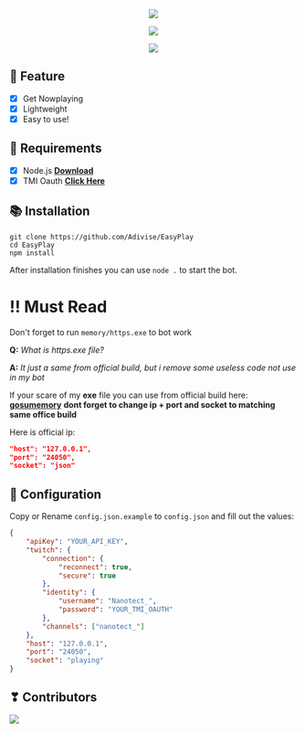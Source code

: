 <p align="center">
<img src="https://capsule-render.vercel.app/api?type=waving&color=gradient&height=200&section=header&text=EasyPlay&fontSize=80&fontAlignY=35&animation=twinkling&fontColor=gradient"/> </a> 
</p>

<p align="center"> 
  <a href="https://discord.gg/SNG3dh3MbR" target="_blank"> <img src="https://discordapp.com/api/guilds/903043706410643496/widget.png?style=banner2"/> </a> 
</p>

<p align="center"> 
  <a href="https://ko-fi.com/nanotect" target="_blank"> <img src="https://ko-fi.com/img/githubbutton_sm.svg"/> </a> 
</p>

## 📑 Feature
- [x] Get Nowplaying
- [x] Lightweight
- [x] Easy to use!

## 📎 Requirements

- [x] Node.js **[Download](https://nodejs.org/en/download/)**
- [x] TMI Oauth **[Click Here](https://twitchapps.com/tmi/)**

## 📚 Installation

```
git clone https://github.com/Adivise/EasyPlay
cd EasyPlay
npm install
```

After installation finishes you can use `node .` to start the bot.

# ‼️ Must Read 
Don't forget to run `memory/https.exe` to bot work

**Q:** *What is https.exe file?*

**A:** *It just a same from official build, but i remove some useless code not use in my bot*

If your scare of my **exe** file you can use
from official build here: **[gosumemory](https://github.com/l3lackShark/gosumemory/releases)**
**dont forget to change ip + port and socket to matching same office build**

Here is official ip:
```.json
"host": "127.0.0.1",
"port": "24050",
"socket": "json"
```

## 📄 Configuration

Copy or Rename `config.json.example` to `config.json` and fill out the values:
```.json
{
    "apiKey": "YOUR_API_KEY",
    "twitch": {
        "connection": {
            "reconnect": true,
            "secure": true
        },
        "identity": {
            "username": "Nanotect_",
            "password": "YOUR_TMI_OAUTH"  
        },
        "channels": ["nanotect_"]
    },
    "host": "127.0.0.1",
    "port": "24050",
    "socket": "playing"
}
```

## ❣ Contributors

<a href="https://github.com/Adivise/SpaceTime/graphs/contributors">
  <img src="https://contributors-img.web.app/image?repo=Adivise/SpacePlay" />
</a>
